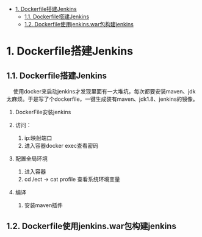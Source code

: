 

<!-- TOC -->

- [1. Dockerfile搭建Jenkins](#1-dockerfile搭建jenkins)
    - [1.1. Dockerfile搭建Jenkins](#11-dockerfile搭建jenkins)
    - [1.2. Dockerfile使用jenkins.war包构建jenkins](#12-dockerfile使用jenkinswar包构建jenkins)

<!-- /TOC -->


# 1. Dockerfile搭建Jenkins  

## 1.1. Dockerfile搭建Jenkins
<!-- 
XXX docker使用dockerFile自定义Jenkins
使用docker来启动jenkins才发现里面有一大堆坑，每次都要安装maven、jdk太麻烦。于是写了个dockerfile，一键生成装有maven、jdk1.8、jenkins的镜像。  
https://blog.csdn.net/qq_35031494/article/details/125426380  文档中dockerfile文件maven目录有问题  
按照这份文档配置jdk和maven时， cd /etc -> cat profile 查看系统环境变量
查看数据卷信息 https://blog.csdn.net/m0_64284147/article/details/126571316

docker run -d \
    -p 8888:8080 \
    -p 50000:50000 \
    -v /usr/work/dockerMount/jenkins:/var/jenkins_home \
    -v /etc/localtime:/etc/localtime \
    --restart=always \
    --name=jenkins \
    jenkins/jenkins


启动成功后，无法下载插件
访问时出现无法访问，点击叉号  
1. hudson.model.UpdateCenter.xml文件位于容器内 ./var/jenkins_home/hudson.model.UpdateCenter.xml
2. 或者直接跳过插件下载步骤， admin的密码为首次登录密码

/var/jenkins_home已经挂载到/data/jenkins/
-->


<!-- 
jenkins官网：https://www.jenkinschina.com/doc/book/installing/  
建议使用的Docker映像是jenkinsci/blueocean image(来自 the Docker Hub repository)。  

-->

&emsp; 使用docker来启动jenkins才发现里面有一大堆坑，每次都要安装maven、jdk太麻烦。于是写了个dockerfile，一键生成装有maven、jdk1.8、jenkins的镜像。   

1. DockerFile安装jenkins  

2. 访问：
    1. ip:映射端口
    2. 进入容器docker exec查看密码

2. 配置全局环境  
    1. 进入容器
    2. cd /ect -> cat profile 查看系统环境变量 

3. 编译  
    1. 安装maven插件  


## 1.2. Dockerfile使用jenkins.war包构建jenkins

<!-- 

用最新jenkins.war包 构建jenkins
https://blog.csdn.net/whh18254122507/article/details/81783430
https://www.cnblogs.com/namedgx/p/15420711.html
https://www.bbsmax.com/A/gVdnMXBN5W/


dockerfile构建jenkins流水线
https://blog.csdn.net/weixin_44663310/article/details/125565946

-->



